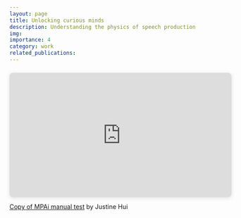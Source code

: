 ```yaml
---
layout: page
title: Unlocking curious minds
description: Understanding the physics of speech production
img:
importance: 4
category: work
related_publications: 
---
```


<div style="position: relative; width: 100%; height: 0; padding-top: 56.2225%;
 padding-bottom: 0; box-shadow: 0 2px 8px 0 rgba(63,69,81,0.16); margin-top: 1.6em; margin-bottom: 0.9em; overflow: hidden;
 border-radius: 8px; will-change: transform;">
  <iframe loading="lazy" style="position: absolute; width: 100%; height: 100%; top: 0; left: 0; border: none; padding: 0;margin: 0;"
    src="https:&#x2F;&#x2F;www.canva.com&#x2F;design&#x2F;DAGD8H0wOOo&#x2F;Z_ttmnlxQrK0QvpqDnRKuQ&#x2F;view?embed" allowfullscreen="allowfullscreen" allow="fullscreen">
  </iframe>
</div>
<a href="https:&#x2F;&#x2F;www.canva.com&#x2F;design&#x2F;DAGD8H0wOOo&#x2F;Z_ttmnlxQrK0QvpqDnRKuQ&#x2F;view?utm_content=DAGD8H0wOOo&amp;utm_campaign=designshare&amp;utm_medium=embeds&amp;utm_source=link" target="_blank" rel="noopener">Copy of MPAi manual test</a> by Justine Hui